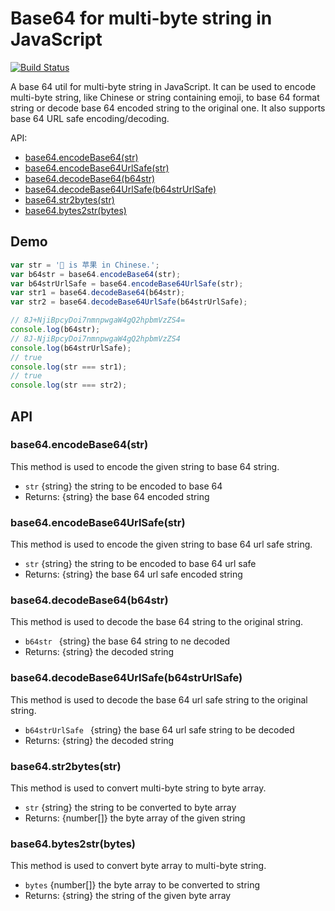 # Base64 for multi-byte string in JavaScript

[![Build Status](https://travis-ci.org/john-yuan/base64.js.svg?branch=master)](https://travis-ci.org/john-yuan/base64.js)

A base 64 util for multi-byte string in JavaScript. It can be used to encode multi-byte string, like Chinese or string containing emoji, to base 64 format string or decode base 64 encoded string to the original one. It also supports base 64 URL safe encoding/decoding. 

API:

* [base64.encodeBase64(str)](#base64encodebase64str)
* [base64.encodeBase64UrlSafe(str)](#base64encodebase64urlsafestr)
* [base64.decodeBase64(b64str)](#base64decodebase64b64str)
* [base64.decodeBase64UrlSafe(b64strUrlSafe)](#base64decodebase64urlsafeb64strurlsafe)
* [base64.str2bytes(str)](#base64str2bytesstr)
* [base64.bytes2str(bytes)](#base64bytes2strbytes)

## Demo

```js
var str = '🍎 is 苹果 in Chinese.';
var b64str = base64.encodeBase64(str);
var b64strUrlSafe = base64.encodeBase64UrlSafe(str);
var str1 = base64.decodeBase64(b64str);
var str2 = base64.decodeBase64UrlSafe(b64strUrlSafe);

// 8J+NjiBpcyDoi7nmnpwgaW4gQ2hpbmVzZS4=
console.log(b64str);
// 8J-NjiBpcyDoi7nmnpwgaW4gQ2hpbmVzZS4
console.log(b64strUrlSafe);
// true
console.log(str === str1);
// true
console.log(str === str2);
```

## API

### base64.encodeBase64(str)

This method is used to encode the given string to base 64 string.

* `str` {string} the string to be encoded to base 64
* Returns: {string} the base 64 encoded string

### base64.encodeBase64UrlSafe(str)

This method is used to encode the given string to base 64 url safe string.

* `str` {string} the string to be encoded to base 64 url safe
* Returns: {string} the base 64 url safe encoded string

### base64.decodeBase64(b64str)

This method is used to decode the base 64 string to the original string.

* `b64str ` {string} the base 64 string to ne decoded
* Returns: {string} the decoded string

### base64.decodeBase64UrlSafe(b64strUrlSafe)

This method is used to decode the base 64 url safe string to the original string.

* `b64strUrlSafe ` {string} the base 64 url safe string to be decoded
* Returns: {string} the decoded string

### base64.str2bytes(str)

This method is used to convert multi-byte string to byte array.

* `str` {string} the string to be converted to byte array
* Returns: {number[]} the byte array of the given string

### base64.bytes2str(bytes)

This method is used to convert byte array to multi-byte string.

* `bytes` {number[]} the byte array to be converted to string
* Returns: {string} the string of the given byte array
